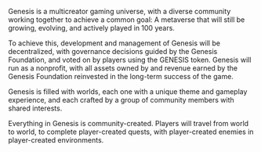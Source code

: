 <p>Genesis is a multicreator gaming universe, with a diverse community working together to achieve a common goal: A metaverse that will still be growing, evolving, and actively played in 100 years.</p>
<p>To achieve this, development and management of Genesis will be decentralized, with governance decisions guided by the Genesis Foundation, and voted on by players using the GENESIS token. Genesis will run as a nonprofit, with all assets owned by and revenue earned by the Genesis Foundation reinvested in the long-term success of the game.</p>
<p>Genesis is filled with worlds, each one with a unique theme and gameplay experience, and each crafted by a group of community members with shared interests.</p>
<p>Everything in Genesis is community-created. Players will travel from world to world, to complete player-created quests, with player-created enemies in player-created environments.</p>
